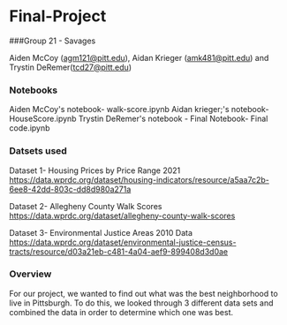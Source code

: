 # Final-Project

###Group 21 - Savages

Aiden McCoy (agm121@pitt.edu), Aidan Krieger (amk481@pitt.edu) and Trystin DeRemer(tcd27@pitt.edu)

### Notebooks

Aiden McCoy's notebook- walk-score.ipynb 
Aidan krieger;'s notebook- HouseScore.ipynb
Trystin DeRemer's notebook -
Final Notebook- Final code.ipynb

### Datsets used


Dataset 1-  Housing Prices by Price Range 2021
https://data.wprdc.org/dataset/housing-indicators/resource/a5aa7c2b-6ee8-42dd-803c-dd8d980a271a

Dataset 2- Allegheny County Walk Scores
https://data.wprdc.org/dataset/allegheny-county-walk-scores 

Dataset 3- Environmental Justice Areas 2010 Data
https://data.wprdc.org/dataset/environmental-justice-census-tracts/resource/d03a21eb-c481-4a04-aef9-899408d3d0ae

### Overview

For our project, we wanted to find out what was the best neighborhood to live in Pittsburgh. To do this, we looked through 3 different data sets and combined the data in order to determine which one was best.

